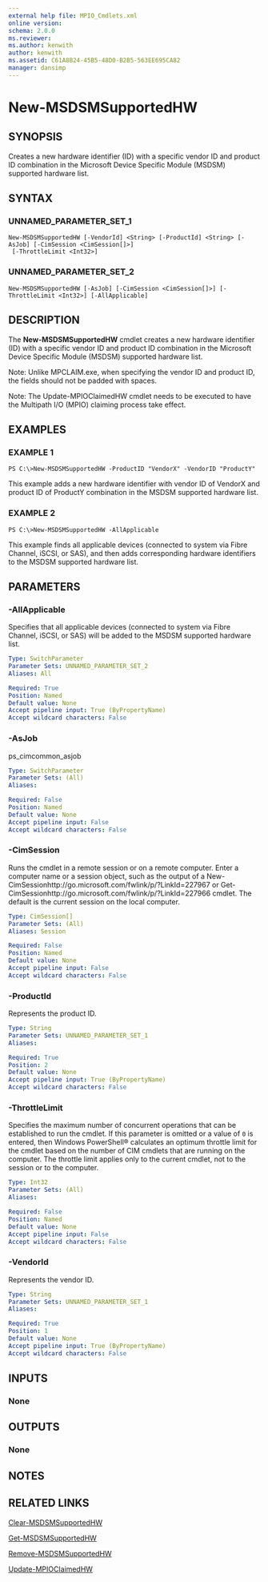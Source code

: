 ```yaml
---
external help file: MPIO_Cmdlets.xml
online version: 
schema: 2.0.0
ms.reviewer:
ms.author: kenwith
author: kenwith
ms.assetid: C61A8B24-45B5-48D0-B2B5-563EE695CA82
manager: dansimp
---
```


# New-MSDSMSupportedHW

## SYNOPSIS
Creates a new hardware identifier (ID) with a specific vendor ID and product ID combination in the Microsoft Device Specific Module (MSDSM) supported hardware list.

## SYNTAX

### UNNAMED_PARAMETER_SET_1
```
New-MSDSMSupportedHW [-VendorId] <String> [-ProductId] <String> [-AsJob] [-CimSession <CimSession[]>]
 [-ThrottleLimit <Int32>]
```

### UNNAMED_PARAMETER_SET_2
```
New-MSDSMSupportedHW [-AsJob] [-CimSession <CimSession[]>] [-ThrottleLimit <Int32>] [-AllApplicable]
```

## DESCRIPTION
The **New-MSDSMSupportedHW** cmdlet creates a new hardware identifier (ID) with a specific vendor ID and product ID combination in the Microsoft Device Specific Module (MSDSM) supported hardware list.

Note: Unlike MPCLAIM.exe, when specifying the vendor ID and product ID, the fields should not be padded with spaces.

Note: The Update-MPIOClaimedHW cmdlet needs to be executed to have the Multipath I/O (MPIO) claiming process take effect.

## EXAMPLES

### EXAMPLE 1
```
PS C:\>New-MSDSMSupportedHW -ProductID "VendorX" -VendorID "ProductY"
```

This example adds a new hardware identifier with vendor ID of VendorX and product ID of ProductY combination in the MSDSM supported hardware list.

### EXAMPLE 2
```
PS C:\>New-MSDSMSupportedHW -AllApplicable
```

This example finds all applicable devices (connected to system via Fibre Channel, iSCSI, or SAS), and then adds corresponding hardware identifiers to the MSDSM supported hardware list.

## PARAMETERS

### -AllApplicable
Specifies that all applicable devices (connected to system via Fibre Channel, iSCSI, or SAS) will be added to the MSDSM supported hardware list.

```yaml
Type: SwitchParameter
Parameter Sets: UNNAMED_PARAMETER_SET_2
Aliases: All

Required: True
Position: Named
Default value: None
Accept pipeline input: True (ByPropertyName)
Accept wildcard characters: False
```

### -AsJob
ps_cimcommon_asjob

```yaml
Type: SwitchParameter
Parameter Sets: (All)
Aliases: 

Required: False
Position: Named
Default value: None
Accept pipeline input: False
Accept wildcard characters: False
```

### -CimSession
Runs the cmdlet in a remote session or on a remote computer.
Enter a computer name or a session object, such as the output of a New-CimSessionhttp://go.microsoft.com/fwlink/p/?LinkId=227967 or Get-CimSessionhttp://go.microsoft.com/fwlink/p/?LinkId=227966 cmdlet.
The default is the current session on the local computer.

```yaml
Type: CimSession[]
Parameter Sets: (All)
Aliases: Session

Required: False
Position: Named
Default value: None
Accept pipeline input: False
Accept wildcard characters: False
```

### -ProductId
Represents the product ID.

```yaml
Type: String
Parameter Sets: UNNAMED_PARAMETER_SET_1
Aliases: 

Required: True
Position: 2
Default value: None
Accept pipeline input: True (ByPropertyName)
Accept wildcard characters: False
```

### -ThrottleLimit
Specifies the maximum number of concurrent operations that can be established to run the cmdlet.
If this parameter is omitted or a value of `0` is entered, then Windows PowerShell® calculates an optimum throttle limit for the cmdlet based on the number of CIM cmdlets that are running on the computer.
The throttle limit applies only to the current cmdlet, not to the session or to the computer.

```yaml
Type: Int32
Parameter Sets: (All)
Aliases: 

Required: False
Position: Named
Default value: None
Accept pipeline input: False
Accept wildcard characters: False
```

### -VendorId
Represents the vendor ID.

```yaml
Type: String
Parameter Sets: UNNAMED_PARAMETER_SET_1
Aliases: 

Required: True
Position: 1
Default value: None
Accept pipeline input: True (ByPropertyName)
Accept wildcard characters: False
```

## INPUTS

### None

## OUTPUTS

### None

## NOTES

## RELATED LINKS

[Clear-MSDSMSupportedHW](./Clear-MSDSMSupportedHW.md)

[Get-MSDSMSupportedHW](./Get-MSDSMSupportedHW.md)

[Remove-MSDSMSupportedHW](./Remove-MSDSMSupportedHW.md)

[Update-MPIOClaimedHW](./Update-MPIOClaimedHW.md)

